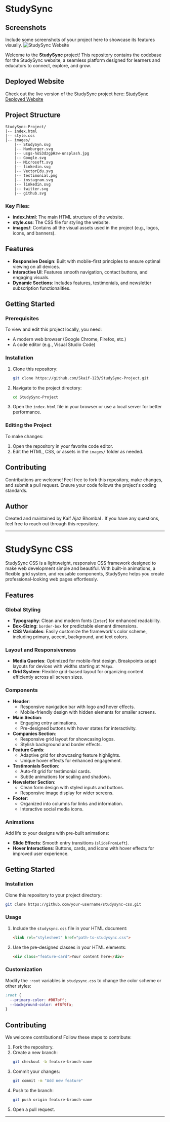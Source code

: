 

# StudySync

## Screenshots
Include some screenshots of your project here to showcase its features visually.
![StudySync Website](https://github.com/user-attachments/assets/7ecec0b4-e525-4283-add2-54d059bc38be)

Welcome to the **StudySync** project! This repository contains the codebase for the StudySync website, a seamless platform designed for learners and educators to connect, explore, and grow.

## Deployed Website
Check out the live version of the StudySync project here: [StudySync Deployed Website](https://skaif-123.github.io/StudySync-Project/)

## Project Structure
```
StudySync-Project/
|-- index.html
|-- style.css
|-- images/
    |-- StudySyn.svg
    |-- Hamburger.svg
    |-- usgs-hoS3dzgpHzw-unsplash.jpg
    |-- Google.svg
    |-- Microsoft.svg
    |-- linkedin.svg
    |-- VectorEdu.svg
    |-- testimonial.png
    |-- instagram.svg
    |-- linkedin.svg
    |-- twitter.svg
    |-- github.svg
```

### Key Files:
- **index.html**: The main HTML structure of the website.
- **style.css**: The CSS file for styling the website.
- **images/**: Contains all the visual assets used in the project (e.g., logos, icons, and banners).

## Features
- **Responsive Design**: Built with mobile-first principles to ensure optimal viewing on all devices.
- **Interactive UI**: Features smooth navigation, contact buttons, and engaging visuals.
- **Dynamic Sections**: Includes features, testimonials, and newsletter subscription functionalities.

## Getting Started

### Prerequisites
To view and edit this project locally, you need:
- A modern web browser (Google Chrome, Firefox, etc.)
- A code editor (e.g., Visual Studio Code)

### Installation
1. Clone this repository:
   ```bash
   git clone https://github.com/Skaif-123/StudySync-Project.git
   ```
2. Navigate to the project directory:
   ```bash
   cd StudySync-Project
   ```
3. Open the `index.html` file in your browser or use a local server for better performance.

### Editing the Project
To make changes:
1. Open the repository in your favorite code editor.
2. Edit the HTML, CSS, or assets in the `images/` folder as needed.



## Contributing
Contributions are welcome! Feel free to fork this repository, make changes, and submit a pull request. Ensure your code follows the project's coding standards.

## Author
Created and maintained by Kaif Ajaz Bhombal . If you have any questions, feel free to reach out through this repository.

------


# StudySync CSS  

StudySync CSS is a lightweight, responsive CSS framework designed to make web development simple and beautiful. With built-in animations, a flexible grid system, and reusable components, StudySync helps you create professional-looking web pages effortlessly.  

## Features  

### Global Styling  
- **Typography**: Clean and modern fonts (`Inter`) for enhanced readability.  
- **Box-Sizing**: `border-box` for predictable element dimensions.  
- **CSS Variables**: Easily customize the framework's color scheme, including primary, accent, background, and text colors.  

### Layout and Responsiveness  
- **Media Queries**: Optimized for mobile-first design. Breakpoints adapt layouts for devices with widths starting at `768px`.  
- **Grid System**: Flexible grid-based layout for organizing content efficiently across all screen sizes.  

### Components  
- **Header**:  
  - Responsive navigation bar with logo and hover effects.  
  - Mobile-friendly design with hidden elements for smaller screens.  
- **Main Section**:  
  - Engaging entry animations.  
  - Pre-designed buttons with hover states for interactivity.  
- **Companies Section**:  
  - Responsive grid layout for showcasing logos.  
  - Stylish background and border effects.  
- **Feature Cards**:  
  - Adaptive grid for showcasing feature highlights.  
  - Unique hover effects for enhanced engagement.  
- **Testimonials Section**:  
  - Auto-fit grid for testimonial cards.  
  - Subtle animations for scaling and shadows.  
- **Newsletter Section**:  
  - Clean form design with styled inputs and buttons.  
  - Responsive image display for wider screens.  
- **Footer**:  
  - Organized into columns for links and information.  
  - Interactive social media icons.  

### Animations  
Add life to your designs with pre-built animations:  
- **Slide Effects**: Smooth entry transitions (`slideFromLeft`).  
- **Hover Interactions**: Buttons, cards, and icons with hover effects for improved user experience.  

## Getting Started  

### Installation  
Clone this repository to your project directory:  
```bash  
git clone https://github.com/your-username/studysync-css.git  
```  

### Usage  
1. Include the `studysync.css` file in your HTML document:  
   ```html  
   <link rel="stylesheet" href="path-to-studysync.css">  
   ```  
2. Use the pre-designed classes in your HTML elements:  
   ```html  
   <div class="feature-card">Your content here</div>  
   ```  

### Customization  
Modify the `:root` variables in `studysync.css` to change the color scheme or other styles:  
```css  
:root {  
  --primary-color: #007bff;  
  --background-color: #f8f9fa;  
}  
```  

## Contributing  
We welcome contributions! Follow these steps to contribute:  
1. Fork the repository.  
2. Create a new branch:  
   ```bash  
   git checkout -b feature-branch-name  
   ```  
3. Commit your changes:  
   ```bash  
   git commit -m "Add new feature"  
   ```  
4. Push to the branch:  
   ```bash  
   git push origin feature-branch-name  
   ```  
5. Open a pull request.    
 ---  
